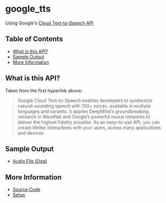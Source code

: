 # google_tts

Using Google's [Cloud Text-to-Speech API](https://cloud.google.com/text-to-speech)

## Table of Contents
- [What is this API?](#what-is-this-api)
- [Sample Output](#sample-output)
- [More Information](#more-information)

## What is this API?
Taken from the first hyperlink above:
> Google Cloud Text-to-Speech enables developers to synthesize natural-sounding speech with 100+ voices, available in multiple languages and variants. It applies DeepMind’s groundbreaking research in WaveNet and Google’s powerful neural networks to deliver the highest fidelity possible. As an easy-to-use API, you can create lifelike interactions with your users, across many applications and devices.

## Sample Output
- [Audio File (Ogg)](https://drive.google.com/file/d/1n-rVE0bfroPKlDv8hPpJWgl4pGurU_wV/view?usp=sharing)

## More Information
- [Source Code](https://github.com/googleapis/python-texttospeech)
- [Setup](https://cloud.google.com/text-to-speech/docs/libraries)
